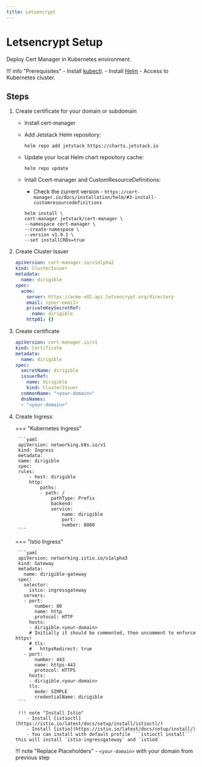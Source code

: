```yaml
---
title: Letsencrypt
---
```



Letsencrypt Setup
===

Deploy Cert Manager in Kubernetes environment.

!!! info "Prerequisites"
    - Install [kubectl](https://kubernetes.io/docs/tasks/tools/install-kubectl/).
    - Install [Helm](https://helm.sh/docs/intro/install/)
    - Access to Kubernetes cluster.

## Steps


1. Create certificate for your domain or subdomain

    - Install cert-manager

    - Add Jetstack Helm repository: 
        ```
        helm repo add jetstack https://charts.jetstack.io
        ```

    - Update your local Helm chart repository cache: 
        ```
        helm repo update
        ```

    - Intall Ccert-manager and CustomResourceDefinitions:
        
        * Check the current version - `https://cert-manager.io/docs/installation/helm/#3-install-customresourcedefinitions`

        ```
        helm install \
        cert-manager jetstack/cert-manager \
        --namespace cert-manager \
        --create-namespace \
        --version v1.9.1 \
        --set installCRDs=true
        ```

1. Create Cluster Issuer
    
    ```yaml
    apiVersion: cert-manager.io/v1alpha2
    kind: ClusterIssuer
    metadata:
      name: dirigible
    spec:
      acme:
        server: https://acme-v02.api.letsencrypt.org/directory
        email: <your-email>
        privateKeySecretRef:
          name: dirigible
        http01: {}
    ```

1. Create certificate

    ```yaml
    apiVersion: cert-manager.io/v1
    kind: Certificate
    metadata:
      name: dirigible
    spec:
      secretName: dirigible
      issuerRef: 
        name: dirigible
        kind: ClusterIssuer
      commonName: "<your-domain>"
      dnsNames: 
      - "<your-domain>"
    ```

1. Create Ingress

    === "Kubernetes Ingress"

        ```yaml
        apiVersion: networking.k8s.io/v1
        kind: Ingress
        metadata:
        name: dirigible
        spec:
        rules:
            - host: dirigible
            http:
                paths:
                - path: /
                    pathType: Prefix
                    backend:
                    service:
                        name: dirigible
                        port:
                        number: 8080
        ```

    === "Istio Ingress"

        ```yaml
        apiVersion: networking.istio.io/v1alpha3
        kind: Gateway
        metadata:
          name: dirigible-gateway
        spec:
          selector:
            istio: ingressgateway
          servers:
          - port:
              number: 80
              name: http
              protocol: HTTP
            hosts:
            - dirigible.<your-domain>
            # Initially it should be commented, then uncomment to enforce https!
            # tls:
            #   httpsRedirect: true
          - port:
              number: 443
              name: https-443
              protocol: HTTPS
            hosts:
            - dirigible.<your-domain>
            tls:
              mode: SIMPLE 
              credentialName: dirigible
        ```

        !!! note "Install Istio"
           - Install [istioctl](https://istio.io/latest/docs/setup/install/istioctl/)
           - Install [istio](https://istio.io/latest/docs/setup/install/)
           - You can install with default profile ```istioctl install``` this will install `istio-ingressgateway` and `istiod`

    !!! note "Replace Placeholders"
           - `<your-domain>` with your domain from previous step
